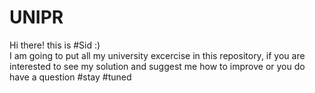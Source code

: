 # UNIPR
Hi there! this is #Sid :) <br />
I am going to put all my university excercise in this repository, if you are interested to see my solution and suggest me how to improve or you do have a question #stay #tuned <br />

